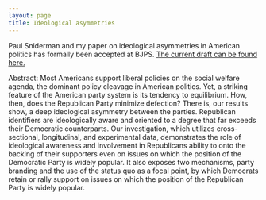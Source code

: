 ```yaml
---
layout: page
title: Ideological asymmetries
---
```


Paul Sniderman and my paper on ideological asymmetries in American politics has formally been accepted at BJPS. [The current draft can be found here.](https://dl.dropboxusercontent.com/u/42416194/workingpapers/ideo_asym.pdf)

Abstract:
Most Americans support liberal policies on the social welfare agenda, the dominant policy cleavage in American politics. Yet, a striking feature of the American party system is its tendency to equilibrium. How, then, does the Republican Party minimize defection? There is, our results show, a deep ideological asymmetry between the parties. Republican identifiers are ideologically aware and oriented to a degree that far exceeds their Democratic counterparts. Our investigation, which utilizes cross-sectional, longitudinal, and experimental data, demonstrates the role of ideological awareness and involvement in Republicans ability to onto the backing of their supporters even on issues on which the position of the Democratic Party is widely popular.  It also exposes two mechanisms, party branding and the use of the status quo as a focal point, by which Democrats retain or rally support on issues on which the position of the Republican Party is widely popular.  